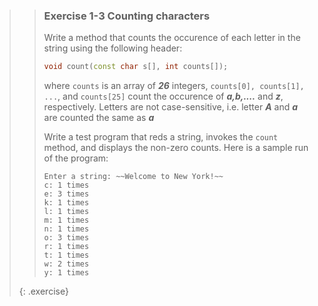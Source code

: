 >> ### Exercise 1-3 Counting characters
>>
>> Write a method that counts the occurence of each letter in the string using the following header:
>>
>>```cpp
>> void count(const char s[], int counts[]);
>>```
>>
>> where `counts` is an array of ***26*** integers, `counts[0], counts[1], ...`, and `counts[25]` count the occurence of ***a,b,....*** and ***z***, respectively. Letters are not case-sensitive, i.e. letter ***A*** and ***a*** are counted the same as ***a***
>>
>> Write a test program that reds a string, invokes the `count` method, and displays the non-zero counts. Here is a sample run of the program:
>>
>> ```output
>> Enter a string: ~~Welcome to New York!~~
>> c: 1 times
>> e: 3 times
>> k: 1 times
>> l: 1 times
>> m: 1 times
>> n: 1 times
>> o: 3 times
>> r: 1 times
>> t: 1 times
>> w: 2 times
>> y: 1 times
>> ```
>>
>{: .exercise}